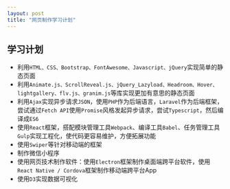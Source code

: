 ```yaml
---
layout: post
title: "网页制作学习计划"
---
```


## 学习计划

-   利用`HTML、CSS、Bootstrap、FontAwesome、Javascript、jQuery`实现简单的静态页面
-   利用`Animate.js、ScrollReveal.js、jQuery_Lazyload、Headroom、Hover、lightgallery、flv.js、granim.js`等库实现更加有意思的静态页面
-   利用`Ajax`实现异步请求`JSON`，使用`PHP`作为后端语言，`Laravel`作为后端框架，尝试通过`Fetch API`使用`Promise`风格发起异步请求，尝试`Typescript`，然后编译成`ES6`
-   使用`React`框架，搭配模块管理工具`Webpack`、编译工具`Babel`、任务管理工具`Gulp`实现工程化，使代码更容易维护，方便拓展功能
-   使用`Swiper`等针对移动端的框架
-   制作微信小程序
-   使用网页技术制作软件：使用`Electron`框架制作桌面端跨平台软件，使用`React Native / Cordova`框架制作移动端跨平台App
-   使用`D3`实现数据可视化
